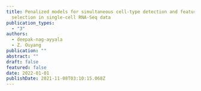 ```yaml
---
title: Penalized models for simultaneous cell-type detection and feature
  selection in single-cell RNA-Seq data
publication_types:
  - "3"
authors:
  - deepak-nag-ayyala
  - Z. Ouyang
publication: ""
abstract: ""
draft: false
featured: false
date: 2022-01-01
publishDate: 2021-11-08T03:10:15.068Z
---
```


